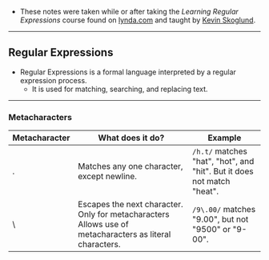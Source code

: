 * These notes were taken while or after taking the _Learning Regular Expressions_ course found on [lynda.com](https://www.lynda.com/Regular-Expressions-tutorials/) and taught by [Kevin Skoglund](https://github.com/kevinskoglund).

----

## Regular Expressions

- Regular Expressions is a formal language interpreted by a regular expression process.
  - It is used for matching, searching, and replacing text.

----

### Metacharacters

Metacharacter | What does it do? | Example
------------- | ---------------- | -------
. | Matches any one character, except newline. | `/h.t/` matches "hat", "hot", and "hit". But it does not match "heat".
\ | Escapes the next character. Only for metacharacters Allows use of metacharacters as literal characters. | `/9\.00/` matches "9.00", but not "9500" or "9-00".
